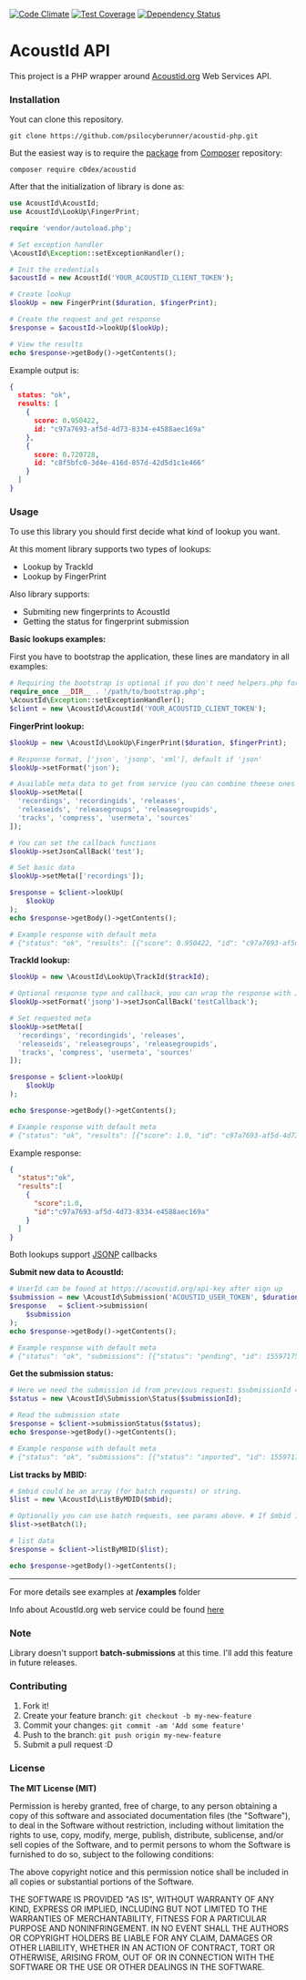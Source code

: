 [![Code Climate](https://codeclimate.com/github/psilocyberunner/acoustid-php/badges/gpa.svg)](https://codeclimate.com/github/psilocyberunner/acoustid-php)
[![Test Coverage](https://codeclimate.com/github/psilocyberunner/acoustid-php/badges/coverage.svg)](https://codeclimate.com/github/psilocyberunner/acoustid-php/coverage)
[![Dependency Status](https://www.versioneye.com/user/projects/56f28a9235630e0029db012b/badge.svg?style=flat)](https://www.versioneye.com/user/projects/56f28a9235630e0029db012b)

# AcoustId API

This project is a PHP wrapper around [Acoustid.org](https://acoustid.org/webservice) Web Services API.

### Installation

Yout can clone this repository.
```
git clone https://github.com/psilocyberunner/acoustid-php.git
```

But the easiest way is to require the [package](https://packagist.org/packages/c0dex/acoustid) from [Composer](https://getcomposer.org/) repository:

```
composer require c0dex/acoustid
```

After that the initialization of library is done as:

```php
use AcoustId\AcoustId;
use AcoustId\LookUp\FingerPrint;

require 'vendor/autoload.php';

# Set exception handler
\AcoustId\Exception::setExceptionHandler();

# Init the credentials
$acoustId = new AcoustId('YOUR_ACOUSTID_CLIENT_TOKEN');

# Create lookup
$lookUp = new FingerPrint($duration, $fingerPrint);

# Create the request and get response
$response = $acoustId->lookUp($lookUp);

# View the results
echo $response->getBody()->getContents();
```

Example output is:

```json
{
  status: "ok",
  results: [
    {
      score: 0.950422,
      id: "c97a7693-af5d-4d73-8334-e4588aec169a"
    },
    {
      score: 0.720728,
      id: "c8f5bfc0-3d4e-416d-857d-42d5d1c1e466"
    }
  ]
}
```

### Usage

To use this library you should first decide what kind of lookup you want. 

At this moment library supports two types of lookups:
* Lookup by TrackId
* Lookup by FingerPrint

Also library supports: 
* Submiting new fingerprints to AcoustId
* Getting the status for fingerprint submission

**Basic lookups examples:**

First you have to bootstrap the application, these lines are mandatory in all examples:

```php
# Requiring the bootstrap is optional if you don't need helpers.php for debugging
require_once __DIR__ . '/path/to/bootstrap.php';
\AcoustId\Exception::setExceptionHandler();
$client = new \AcoustId\AcoustId('YOUR_ACOUSTID_CLIENT_TOKEN');
```

**FingerPrint lookup:**

```php
$lookUp = new \AcoustId\LookUp\FingerPrint($duration, $fingerPrint);

# Response format, ['json', 'jsonp', 'xml'], default if 'json'
$lookUp->setFormat('json');

# Available meta data to get from service (you can combine theese ones to achieve necessary output)
$lookUp->setMeta([
  'recordings', 'recordingids', 'releases', 
  'releaseids', 'releasegroups', 'releasegroupids', 
  'tracks', 'compress', 'usermeta', 'sources'
]);

# You can set the callback functions
$lookUp->setJsonCallBack('test');

# Set basic data
$lookUp->setMeta(['recordings']);

$response = $client->lookUp(
    $lookUp
);
echo $response->getBody()->getContents();

# Example response with default meta
# {"status": "ok", "results": [{"score": 0.950422, "id": "c97a7693-af5d-4d73-8334-e4588aec169a"}, {"score": 0.720728, "id": "c8f5bfc0-3d4e-416d-857d-42d5d1c1e466"}]}
```

**TrackId lookup:**

```php
$lookUp = new \AcoustId\LookUp\TrackId($trackId);

# Optional response type and callback, you can wrap the response with JSONP callback
$lookUp->setFormat('jsonp')->setJsonCallBack('testCallback');

# Set requested meta
$lookUp->setMeta([
  'recordings', 'recordingids', 'releases', 
  'releaseids', 'releasegroups', 'releasegroupids', 
  'tracks', 'compress', 'usermeta', 'sources'
]);

$response = $client->lookUp(
    $lookUp
);

echo $response->getBody()->getContents();

# Example response with default meta
# {"status": "ok", "results": [{"score": 1.0, "id": "c97a7693-af5d-4d73-8334-e4588aec169a"}]}
```

Example response:

```json
{
  "status":"ok",
  "results":[
    {
      "score":1.0,
      "id":"c97a7693-af5d-4d73-8334-e4588aec169a"
    }
  ]
}
```

Both lookups support [JSONP](https://ru.wikipedia.org/wiki/JSONP) callbacks

**Submit new data to AcoustId:**

```php
# UserId can be found at https://acoustid.org/api-key after sign up
$submission = new \AcoustId\Submission('ACOUSTID_USER_TOKEN', $duration, $fingerPrint);
$response   = $client->submission(
    $submission
);
echo $response->getBody()->getContents();

# Example response with default meta
# {"status": "ok", "submissions": [{"status": "pending", "id": 155971755}]}
```

**Get the submission status:**

```php
# Here we need the submission id from previous request: $submissionId = 155971755
$status = new \AcoustId\Submission\Status($submissionId);

# Read the submission state
$response = $client->submissionStatus($status);
echo $response->getBody()->getContents();

# Example response with default meta
# {"status": "ok", "submissions": [{"status": "imported", "id": 155971755, "result": {"id": "c97a7693-af5d-4d73-8334-e4588aec169a"}}]}
```

**List tracks by MBID:**

```php
# $mbid could be an array (for batch requests) or string. 
$list = new \AcoustId\ListByMDID($mbid);

# Optionally you can use batch requests, see params above. # If $mbid is array - the batch would be set to 1 automatically
$list->setBatch(1);

# list data
$response = $client->listByMBID($list);

echo $response->getBody()->getContents();
```

---

For more details see examples at **/examples** folder

Info about AcoustId.org web service could be found [here](https://acoustid.org/webservice)

### Note

Library doesn't support **batch-submissions** at this time. I'll add this feature in future releases.

### Contributing

1. Fork it!
2. Create your feature branch: `git checkout -b my-new-feature`
3. Commit your changes: `git commit -am 'Add some feature'`
4. Push to the branch: `git push origin my-new-feature`
5. Submit a pull request :D

### License

**The MIT License (MIT)**

Permission is hereby granted, free of charge, to any person obtaining a copy of this software and associated documentation files (the "Software"), to deal in the Software without restriction, including without limitation the rights to use, copy, modify, merge, publish, distribute, sublicense, and/or sell copies of the Software, and to permit persons to whom the Software is furnished to do so, subject to the following conditions:

The above copyright notice and this permission notice shall be included in all copies or substantial portions of the Software.

THE SOFTWARE IS PROVIDED "AS IS", WITHOUT WARRANTY OF ANY KIND, EXPRESS OR IMPLIED, INCLUDING BUT NOT LIMITED TO THE WARRANTIES OF MERCHANTABILITY, FITNESS FOR A PARTICULAR PURPOSE AND NONINFRINGEMENT. IN NO EVENT SHALL THE AUTHORS OR COPYRIGHT HOLDERS BE LIABLE FOR ANY CLAIM, DAMAGES OR OTHER LIABILITY, WHETHER IN AN ACTION OF CONTRACT, TORT OR OTHERWISE, ARISING FROM, OUT OF OR IN CONNECTION WITH THE SOFTWARE OR THE USE OR OTHER DEALINGS IN THE SOFTWARE.
